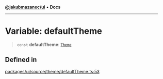 [**@jakubmazanec/ui**](../README.md) • **Docs**

---

# Variable: defaultTheme

> `const` **defaultTheme**: [`Theme`](../type-aliases/Theme.md)

## Defined in

[packages/ui/source/theme/defaultTheme.ts:53](https://github.com/jakubmazanec/tools/blob/39892a8d22e72fc5aa2b2aedf9320ac8bb26fd5d/packages/ui/source/theme/defaultTheme.ts#L53)
